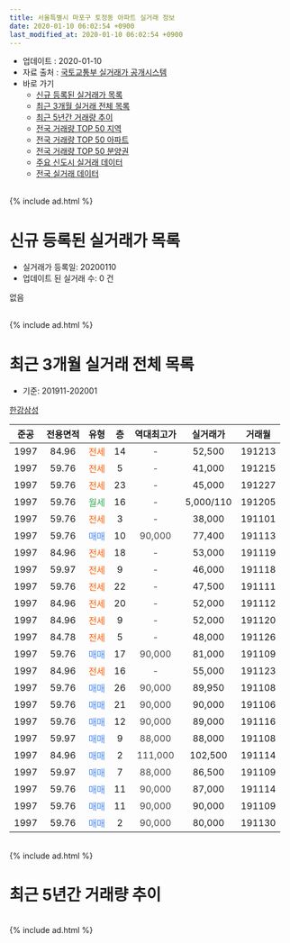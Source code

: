 ```yaml
---
title: 서울특별시 마포구 토정동 아파트 실거래 정보
date: 2020-01-10 06:02:54 +0900
last_modified_at: 2020-01-10 06:02:54 +0900
---
```


* 업데이트 : 2020-01-10
* 자료 출처 : [국토교통부 실거래가 공개시스템](http://rt.molit.go.kr)
* 바로 가기
    * [신규 등록된 실거래가 목록](#신규-등록된-실거래가-목록)
    * [최근 3개월 실거래 전체 목록](#최근-3개월-실거래-전체-목록)
    * [최근 5년간 거래량 추이](#최근-5년간-거래량-추이)
    * [전국 거래량 TOP 50 지역](https://inasie.github.io/apt-trade-info/최근-3개월-전국에서-가장-거래가-많이-발생한-지역)
    * [전국 거래량 TOP 50 아파트](https://inasie.github.io/apt-trade-info/최근-3개월-전국에서-가장-거래가-많이-발생한-아파트)
    * [전국 거래량 TOP 50 분양권](https://inasie.github.io/apt-trade-info/최근-3개월-전국에서-가장-거래가-많이-발생한-분양권)
    * [주요 신도시 실거래 데이터](https://inasie.github.io/apt-trade-info/주요-신도시)
    * [전국 실거래 데이터](https://inasie.github.io/apt-trade-info/전국)
<br>
{% include ad.html %}
<br>

# 신규 등록된 실거래가 목록
* 실거래가 등록일: 20200110
* 업데이트 된 실거래 수: 0 건

없음

<br>
{% include ad.html %}
<br>

# 최근 3개월 실거래 전체 목록
* 기준: 201911-202001


[한강삼성](https://search.naver.com/search.naver?query=%EC%84%9C%EC%9A%B8%ED%8A%B9%EB%B3%84%EC%8B%9C+%EB%A7%88%ED%8F%AC%EA%B5%AC+%ED%86%A0%EC%A0%95%EB%8F%99+%ED%95%9C%EA%B0%95%EC%82%BC%EC%84%B1)

|준공|전용면적|유형|층|역대최고가|실거래가|거래월|
|:---:|:---:|:---:|:---:|:---:|:---:|:---:|
|1997|84.96|<span style="color:#ff5a00">전세</span>|14|<span style="color:#444444">-</span>|52,500|191213|
|1997|59.76|<span style="color:#ff5a00">전세</span>|5|<span style="color:#444444">-</span>|41,000|191215|
|1997|59.76|<span style="color:#ff5a00">전세</span>|23|<span style="color:#444444">-</span>|45,000|191227|
|1997|59.76|<span style="color:#34a853">월세</span>|16|<span style="color:#444444">-</span>|5,000/110|191205|
|1997|59.76|<span style="color:#ff5a00">전세</span>|3|<span style="color:#444444">-</span>|38,000|191101|
|1997|59.76|<span style="color:#4285f3">매매</span>|10|<span style="color:#444444">90,000</span>|77,400|191113|
|1997|84.96|<span style="color:#ff5a00">전세</span>|18|<span style="color:#444444">-</span>|53,000|191119|
|1997|59.97|<span style="color:#ff5a00">전세</span>|9|<span style="color:#444444">-</span>|46,000|191118|
|1997|59.76|<span style="color:#ff5a00">전세</span>|22|<span style="color:#444444">-</span>|47,500|191111|
|1997|84.96|<span style="color:#ff5a00">전세</span>|20|<span style="color:#444444">-</span>|52,000|191112|
|1997|84.96|<span style="color:#ff5a00">전세</span>|9|<span style="color:#444444">-</span>|52,000|191120|
|1997|84.78|<span style="color:#ff5a00">전세</span>|5|<span style="color:#444444">-</span>|48,000|191126|
|1997|59.76|<span style="color:#4285f3">매매</span>|17|<span style="color:#444444">90,000</span>|81,000|191109|
|1997|84.96|<span style="color:#ff5a00">전세</span>|16|<span style="color:#444444">-</span>|55,000|191123|
|1997|59.76|<span style="color:#4285f3">매매</span>|26|<span style="color:#444444">90,000</span>|89,950|191108|
|1997|59.76|<span style="color:#4285f3">매매</span>|21|<span style="color:#444444">90,000</span>|90,000|191106|
|1997|59.76|<span style="color:#4285f3">매매</span>|12|<span style="color:#444444">90,000</span>|89,000|191116|
|1997|59.97|<span style="color:#4285f3">매매</span>|9|<span style="color:#444444">88,000</span>|88,000|191108|
|1997|84.96|<span style="color:#4285f3">매매</span>|2|<span style="color:#444444">111,000</span>|102,500|191114|
|1997|59.97|<span style="color:#4285f3">매매</span>|7|<span style="color:#444444">88,000</span>|86,500|191109|
|1997|59.76|<span style="color:#4285f3">매매</span>|11|<span style="color:#444444">90,000</span>|87,000|191114|
|1997|59.76|<span style="color:#4285f3">매매</span>|11|<span style="color:#444444">90,000</span>|90,000|191109|
|1997|59.76|<span style="color:#4285f3">매매</span>|2|<span style="color:#444444">90,000</span>|80,000|191130|


<br>
{% include ad.html %}
<br>

# 최근 5년간 거래량 추이


<div style="width:100%;">
    <canvas id="deal_progress" height="200"></canvas>
</div>

<script>
new Chart(document.getElementById("deal_progress"), {
    type: 'line',
    data: {
        labels: ['201501','201502','201503','201504','201505','201506','201507','201508','201509','201510','201511','201512','201601','201602','201603','201604','201605','201606','201607','201608','201609','201610','201611','201612','201701','201702','201703','201704','201705','201706','201707','201708','201709','201710','201711','201712','201801','201802','201803','201804','201805','201806','201807','201808','201809','201810','201811','201812','201901','201902','201903','201904','201905','201906','201907','201908','201909','201910','201911','201912','202001'],
        datasets: [{
            label: '매매',
            pointRadius: 1,
            data: [3, 6, 11, 7, 6, 2, 8, 4, 4, 6, 3, 2, 4, 3, 1, 5, 4, 6, 7, 10, 2, 4, 1, 1, 1, 2, 4, 4, 7, 5, 6, 5, 5, 2, 2, 4, 8, 3, 1, 0, 0, 0, 0, 9, 4, 1, 0, 2, 0, 0, 0, 2, 1, 3, 5, 4, 2, 2, 11, 0, 0],
            borderColor: "rgba(255, 201, 14, 1)",
            backgroundColor: "rgba(255, 201, 14, 0.5)",
            fill: false,
            lineTension: 0
        },{
            label: '전월세',
            pointRadius: 1,
            data: [12, 7, 5, 11, 4, 3, 3, 2, 2, 3, 12, 6, 8, 5, 4, 5, 1, 6, 4, 6, 6, 7, 4, 5, 8, 7, 5, 3, 4, 2, 2, 3, 3, 3, 8, 9, 7, 10, 8, 3, 4, 3, 5, 4, 8, 1, 2, 2, 6, 4, 3, 2, 3, 4, 7, 2, 3, 11, 8, 4, 0],
            borderColor: "rgba(0, 141, 185, 1)",
            backgroundColor: "rgba(0, 141, 185, 0.5)",
            fill: false,
            lineTension: 0
        }
        ]
    },
    options: {
        responsive: true,
        title: {
            display: false
        },
        tooltips: {
            mode: 'index',
            intersect: false
        },
        hover: {
            mode: 'nearest',
            intersect: true
        },
        scales: {
            xAxes: [{
                display: true,
                scaleLabel: {
                    display: true,
                    labelString: '년/월'
                }
            }],
            yAxes: [{
                display: true,
                ticks: {
                    suggestedMin: 0,
                },
                scaleLabel: {
                    display: true,
                    labelString: '실거래 수'
                }
            }]
        }
    }
});

</script>


<br>
{% include ad.html %}
<br>

